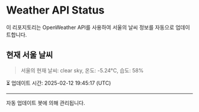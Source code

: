 
# Weather API Status

이 리포지토리는 OpenWeather API를 사용하여 서울의 날씨 정보를 자동으로 업데이트합니다.

## 현재 서울 날씨
> 서울의 현재 날씨: clear sky, 온도: -5.24°C, 습도: 58%

⏳ 업데이트 시간: 2025-02-12 19:45:17 (UTC)

---
자동 업데이트 봇에 의해 관리됩니다.
